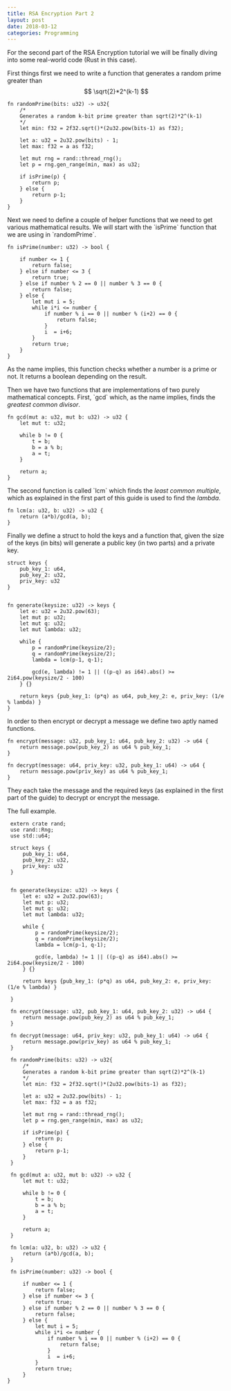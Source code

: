 ```yaml
---
title: RSA Encryption Part 2
layout: post
date: 2018-03-12
categories: Programming
---
```


For the second part of the RSA Encryption tutorial we will be finally diving
into some real-world code (Rust in this case).

First things first we need to write a function that generates a random prime
greater than $$ \sqrt{2}*2^(k-1) $$

    fn randomPrime(bits: u32) -> u32{
        /*
        Generates a random k-bit prime greater than sqrt(2)*2^(k-1)
        */
        let min: f32 = 2f32.sqrt()*(2u32.pow(bits-1) as f32);
    
        let a: u32 = 2u32.pow(bits) - 1;
        let max: f32 = a as f32;
    
        let mut rng = rand::thread_rng();
        let p = rng.gen_range(min, max) as u32;
    
        if isPrime(p) {
            return p;
        } else {
            return p-1;
        }
    }

Next we need to define a couple of helper functions that we need to get various
mathematical results. We will start with the \`isPrime\` function that we are
using in \`randomPrime\`.

    fn isPrime(number: u32) -> bool {
    
        if number <= 1 {
            return false;
        } else if number <= 3 {
            return true;
        } else if number % 2 == 0 || number % 3 == 0 {
            return false;
        } else {
            let mut i = 5;
            while i*i <= number {
                if number % i == 0 || number % (i+2) == 0 {
                    return false;
                }
                i  = i+6;
            }
            return true;
        }
    }

As the name implies, this function checks whether a number is a prime or not. It
returns a boolean depending on the result.

Then we have two functions that are implementations of two purely mathematical
concepts. First, \`gcd\` which, as the name implies, finds the *greatest common
divisor*.

    fn gcd(mut a: u32, mut b: u32) -> u32 {
        let mut t: u32;
    
        while b != 0 {
            t = b;
            b = a % b;
            a = t;
        }
    
        return a;
    }

The second function is called \`lcm\` which finds the *least common multiple*,
which as explained in the first part of this guide is used to find the *lambda*.

    fn lcm(a: u32, b: u32) -> u32 {
        return (a*b)/gcd(a, b);
    }

Finally we define a struct to hold the keys and a function that, given the size
of the keys (in bits) will generate a public key (in two parts) and a private
key.

    struct keys {
        pub_key_1: u64,
        pub_key_2: u32,
        priv_key: u32
    }
    
    
    fn generate(keysize: u32) -> keys {
        let e: u32 = 2u32.pow(63);
        let mut p: u32;
        let mut q: u32;
        let mut lambda: u32;
    
        while {
            p = randomPrime(keysize/2);
            q = randomPrime(keysize/2);
            lambda = lcm(p-1, q-1);
    
            gcd(e, lambda) != 1 || ((p-q) as i64).abs() >= 2i64.pow(keysize/2 - 100)
        } {}
    
        return keys {pub_key_1: (p*q) as u64, pub_key_2: e, priv_key: (1/e % lambda) }
    }

In order to then encrypt or decrypt a message we define two aptly named functions.

    fn encrypt(message: u32, pub_key_1: u64, pub_key_2: u32) -> u64 {
        return message.pow(pub_key_2) as u64 % pub_key_1;
    }
    
    fn decrypt(message: u64, priv_key: u32, pub_key_1: u64) -> u64 {
        return message.pow(priv_key) as u64 % pub_key_1;
    }

They each take the message and the required keys (as explained in the first part
of the guide) to decrypt or encrypt the message.

The full example.

     extern crate rand;
     use rand::Rng;
     use std::u64;
    
     struct keys {
         pub_key_1: u64,
         pub_key_2: u32,
         priv_key: u32
     }
    
    
     fn generate(keysize: u32) -> keys {
         let e: u32 = 2u32.pow(63);
         let mut p: u32;
         let mut q: u32;
         let mut lambda: u32;
    
         while {
             p = randomPrime(keysize/2);
             q = randomPrime(keysize/2);
             lambda = lcm(p-1, q-1);
    
             gcd(e, lambda) != 1 || ((p-q) as i64).abs() >= 2i64.pow(keysize/2 - 100)
         } {}
    
         return keys {pub_key_1: (p*q) as u64, pub_key_2: e, priv_key: (1/e % lambda) }
    
     }
    
     fn encrypt(message: u32, pub_key_1: u64, pub_key_2: u32) -> u64 {
         return message.pow(pub_key_2) as u64 % pub_key_1;
     }
    
     fn decrypt(message: u64, priv_key: u32, pub_key_1: u64) -> u64 {
         return message.pow(priv_key) as u64 % pub_key_1;
     }
    
     fn randomPrime(bits: u32) -> u32{
         /*
         Generates a random k-bit prime greater than sqrt(2)*2^(k-1)
         */
         let min: f32 = 2f32.sqrt()*(2u32.pow(bits-1) as f32);
    
         let a: u32 = 2u32.pow(bits) - 1;
         let max: f32 = a as f32;
    
         let mut rng = rand::thread_rng();
         let p = rng.gen_range(min, max) as u32;
    
         if isPrime(p) {
             return p;
         } else {
             return p-1;
         }
     }
    
     fn gcd(mut a: u32, mut b: u32) -> u32 {
         let mut t: u32;
    
         while b != 0 {
             t = b;
             b = a % b;
             a = t;
         }
    
         return a;
     }
    
     fn lcm(a: u32, b: u32) -> u32 {
         return (a*b)/gcd(a, b);
     }
    
     fn isPrime(number: u32) -> bool {
    
         if number <= 1 {
             return false;
         } else if number <= 3 {
             return true;
         } else if number % 2 == 0 || number % 3 == 0 {
             return false;
         } else {
             let mut i = 5;
             while i*i <= number {
                 if number % i == 0 || number % (i+2) == 0 {
                     return false;
                 }
                 i  = i+6;
             }
             return true;
         }
    }

